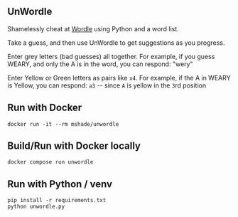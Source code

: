 ## UnWordle

Shamelessly cheat at [Wordle](https://www.powerlanguage.co.uk/wordle/) using Python and a word list.

Take a guess, and then use UnWordle to get suggestions as you progress.

Enter grey letters (bad guesses) all together. For example, if you guess WEARY, and only the A is in the word, you can respond:
"wery"

Enter Yellow or Green letters as pairs like `x4`. For example, if the A in WEARY is Yellow, you can respond:
`a3` -- since `A` is yellow in the `3`rd position

## Run with Docker

```
docker run -it --rm mshade/unwordle
```

## Build/Run with Docker locally

```
docker compose run unwordle
```

## Run with Python / venv

```
pip install -r requirements.txt
python unwordle.py
```
